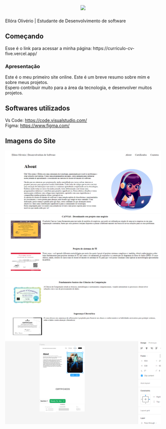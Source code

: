 <h1 align="center">
    <img src="https://readme-typing-svg.herokuapp.com/?font=Righteous&size=35&center=true&vCenter=true&width=500&height=70&duration=4000&color=F773E7FD&lines=Olá!+👋🏽;+Esse+é+o+meu+currículo!;"/>
</h1
<h1>Ellóra Olivério | Estudante de Desenvolvimento de software </h1>


## Começando
 <p>Esse é o link para acessar a minha página: https://curriculo-cv-five.vercel.app/ </p>

### Apresentação 
<p>Este é o meu primeiro site online. Este é um breve resumo sobre mim e sobre meus projetos.<br> Espero contribuir muito para a área da tecnologia, e desenvolver muitos projetos. </p>

## Softwares utilizados
Vs Code: https://code.visualstudio.com/
<br>
Figma: https://www.figma.com/

## Imagens do Site

![Imagem 1](https://raw.githubusercontent.com/olie-dc/curriculo-CV/main/print..png)
<br>
![Imagem 2](https://raw.githubusercontent.com/olie-dc/curriculo-CV/main/prin.2.png)
<br>
![Imagem 3](https://raw.githubusercontent.com/olie-dc/curriculo-CV/main/print.3.png)
<br>
![Imagem 4](https://raw.githubusercontent.com/olie-dc/curriculo-CV/main/projeto-figma.png)
